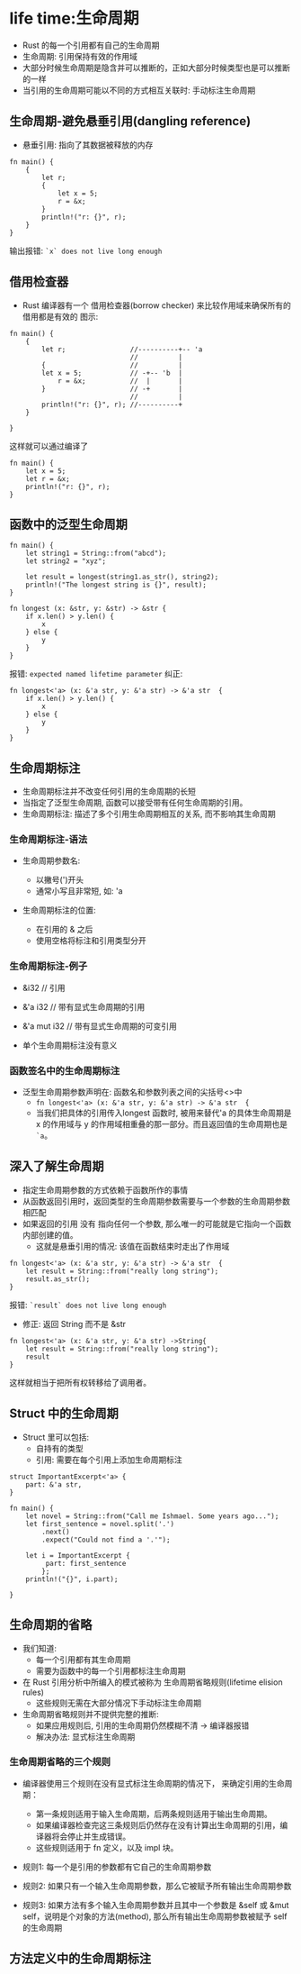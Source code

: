 # life time:生命周期
* Rust 的每一个引用都有自己的生命周期
* 生命周期: 引用保持有效的作用域
* 大部分时候生命周期是隐含并可以推断的，正如大部分时候类型也是可以推断的一样
* 当引用的生命周期可能以不同的方式相互关联时: 手动标注生命周期

## 生命周期-避免悬垂引用(dangling reference)
* 悬垂引用: 指向了其数据被释放的内存
```
fn main() {
    {
        let r;
        {
            let x = 5;
            r = &x;
        }
        println!("r: {}", r);
    }
}
```
输出报错: `` `x` does not live long enough ``

## 借用检查器
* Rust 编译器有一个 借用检查器(borrow checker) 来比较作用域来确保所有的借用都是有效的
图示:
```
fn main() {
    {
        let r;                //----------+-- 'a
                              //          |
        {                     //          |
        let x = 5;            // -+-- 'b  |
            r = &x;           //  |       |
        }                     // -+       |
                              //          |
        println!("r: {}", r); //----------+
    }

}

```
这样就可以通过编译了
```
fn main() {
    let x = 5;
    let r = &x;
    println!("r: {}", r);
}
```
## 函数中的泛型生命周期
```
fn main() {
    let string1 = String::from("abcd");
    let string2 = "xyz";

    let result = longest(string1.as_str(), string2);
    println!("The longest string is {}", result);
}

fn longest (x: &str, y: &str) -> &str {
    if x.len() > y.len() {
        x
    } else {
        y
    }
}
```
报错: `` expected named lifetime parameter ``
纠正:
```
fn longest<'a> (x: &'a str, y: &'a str) -> &'a str  {
    if x.len() > y.len() {
        x
    } else {
        y
    }
}
```
## 生命周期标注
* 生命周期标注并不改变任何引用的生命周期的长短
* 当指定了泛型生命周期, 函数可以接受带有任何生命周期的引用。
* 生命周期标注: 描述了多个引用生命周期相互的关系, 而不影响其生命周期

### 生命周期标注-语法
* 生命周期参数名:
    * 以撇号(')开头
    * 通常小写且非常短, 如: 'a

* 生命周期标注的位置:
    * 在引用的 & 之后
    * 使用空格将标注和引用类型分开

### 生命周期标注-例子
* &i32        // 引用
* &'a i32     // 带有显式生命周期的引用
* &'a mut i32 // 带有显式生命周期的可变引用

* 单个生命周期标注没有意义

### 函数签名中的生命周期标注
* 泛型生命周期参数声明在: 函数名和参数列表之间的尖括号<>中
    * `fn longest<'a> (x: &'a str, y: &'a str) -> &'a str  {`
    * 当我们把具体的引用传入longest 函数时, 被用来替代'a 的具体生命周期是 x 的作用域与 y 的作用域相重叠的那一部分。而且返回值的生命周期也是 `` `a ``。
    
## 深入了解生命周期
* 指定生命周期参数的方式依赖于函数所作的事情
* 从函数返回引用时，返回类型的生命周期参数需要与一个参数的生命周期参数相匹配
* 如果返回的引用 没有 指向任何一个参数, 那么唯一的可能就是它指向一个函数内部创建的值。
    * 这就是悬垂引用的情况: 该值在函数结束时走出了作用域
```
fn longest<'a> (x: &'a str, y: &'a str) -> &'a str  {
    let result = String::from("really long string");
    result.as_str();             
}
```
报错: `` `result` does not live long enough ``
* 修正: 返回 String 而不是 &str
```
fn longest<'a> (x: &'a str, y: &'a str) ->String{
    let result = String::from("really long string");
    result            
}
```
这样就相当于把所有权转移给了调用者。



## Struct 中的生命周期
* Struct 里可以包括:
    * 自持有的类型
    * 引用: 需要在每个引用上添加生命周期标注
```
struct ImportantExcerpt<'a> {
    part: &'a str,
}

fn main() {
    let novel = String::from("Call me Ishmael. Some years ago...");
    let first_sentence = novel.split('.')
        .next()
        .expect("Could not find a '.'");

    let i = ImportantExcerpt {
         part: first_sentence 
        };
    println!("{}", i.part);

}

```

## 生命周期的省略
* 我们知道:
    * 每一个引用都有其生命周期
    * 需要为函数中的每一个引用都标注生命周期
* 在 Rust 引用分析中所编入的模式被称为 生命周期省略规则(lifetime elision rules)
    * 这些规则无需在大部分情况下手动标注生命周期
* 生命周期省略规则并不提供完整的推断:
    * 如果应用规则后, 引用的生命周期仍然模糊不清 -> 编译器报错
    * 解决办法: 显式标注生命周期

### 生命周期省略的三个规则
* 编译器使用三个规则在没有显式标注生命周期的情况下， 来确定引用的生命周期：
    * 第一条规则适用于输入生命周期，后两条规则适用于输出生命周期。
    * 如果编译器检查完这三条规则后仍然存在没有计算出生命周期的引用，编译器将会停止并生成错误。
    * 这些规则适用于 fn 定义，以及 impl 块。

* 规则1: 每一个是引用的参数都有它自己的生命周期参数
* 规则2: 如果只有一个输入生命周期参数，那么它被赋予所有输出生命周期参数
* 规则3: 如果方法有多个输入生命周期参数并且其中一个参数是 &self 或 &mut self，说明是个对象的方法(method), 那么所有输出生命周期参数被赋予 self 的生命周期

## 方法定义中的生命周期标注
